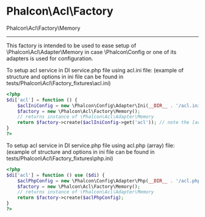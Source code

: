 
Phalcon\Acl\Factory
===================

Phalcon\Acl\Factory\Memory
__________________________
This factory is intended to be used to ease setup of \Phalcon\Acl\Adapter\Memory
in case \Phalcon\Config or one of its adapters is used for configuration.

To setup acl service in DI service.php file using acl.ini file:
(example of structure and options in ini file can be found in tests/Phalcon\Acl\Factory\_fixtures\acl.ini)

```php
<?php
$di['acl'] = function () {
    $aclIniConfig = new \Phalcon\Config\Adapter\Ini(__DIR__ . '/acl.ini');
    $factory = new \Phalcon\Acl\Factory\Memory();
    // returns instance of \Phalcon\Acl\Adapter\Memory
    return $factory->create($aclIniConfig->get('acl')); // note the [acl] section in ini file
}
?>
```

To setup acl service in DI service.php file using acl.php (array) file:
(example of structure and options in ini file can be found in tests/Phalcon\Acl\Factory\_fixtures\php.ini)

```php
<?php
$di['acl'] = function () use ($di) {
    $aclPhpConfig = new \Phalcon\Config\Adapter\Php(__DIR__ . '/acl.php');
    $factory = new \Phalcon\Acl\Factory\Memory();
    // returns instance of \Phalcon\Acl\Adapter\Memory
    return $factory->create($aclPhpConfig);
}
?>
```